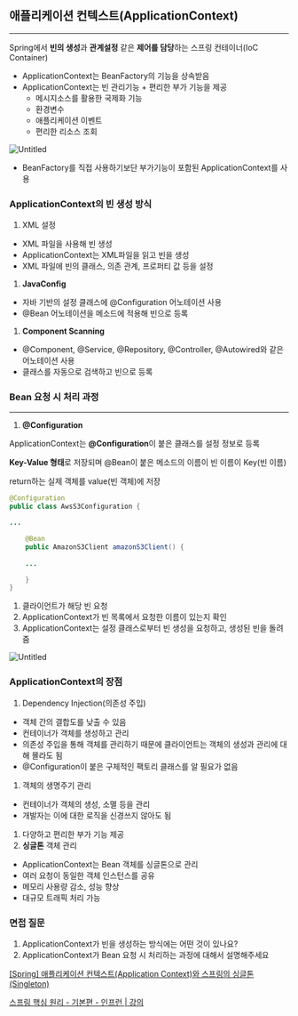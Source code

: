 ## 애플리케이션 컨텍스트(ApplicationContext)

---

Spring에서 **빈의 생성**과 **관계설정** 같은 **제어를 담당**하는 스프링 컨테이너(IoC Container)

- ApplicationContext는 BeanFactory의 기능을 상속받음
- ApplicationContext는 빈 관리기능 + 편리한 부가 기능을 제공
    - 메시지소스를 활용한 국제화 기능
    - 환경변수
    - 애플리케이션 이벤트
    - 편리한 리소스 조회

![Untitled](https://s3-us-west-2.amazonaws.com/secure.notion-static.com/4ad54742-2722-42e2-9b24-1a4f777bac8d/Untitled.png)

- BeanFactory를 직접 사용하기보단 부가기능이 포함된 ApplicationContext를 사용

### ApplicationContext의 빈 생성 방식

1. XML 설정
- XML 파일을 사용해 빈 생성
- ApplicationContext는 XML파일을 읽고 빈을 생성
- XML 파일에 빈의 클래스, 의존 관계, 프로퍼티 값 등을 설정
1. **JavaConfig**
- 자바 기반의 설정 클래스에 @Configuration 어노테이션 사용
- @Bean 어노테이션을 메소드에 적용해 빈으로 등록
1. **Component Scanning**
- @Component, @Service, @Repository, @Controller, @Autowired와 같은 어노테이션 사용
- 클래스를 자동으로 검색하고 빈으로 등록

### Bean 요청 시 처리 과정

---

1. **@Configuration**

ApplicationContext는 **@Configuration**이 붙은 클래스를 설정 정보로 등록

**Key-Value 형태**로 저장되며 @Bean이 붙은 메소드의 이름이 빈 이름이 Key(빈 이름)

return하는 실제 객체를 value(빈 객체)에 저장

```java
@Configuration
public class AwsS3Configuration {

...

	@Bean
	public AmazonS3Client amazonS3Client() {
		
	...

	}
}
```

1. 클라이언트가 해당 빈 요청
2. ApplicationContext가 빈 목록에서 요청한 이름이 있는지 확인
3. ApplicationContext는 설정 클래스로부터 빈 생성을 요청하고, 생성된 빈을 돌려줌

![Untitled](https://s3-us-west-2.amazonaws.com/secure.notion-static.com/853dc024-4430-4795-afd4-e96e70e4db7e/Untitled.png)

### ApplicationContext의 장점

1. Dependency Injection(의존성 주입)
- 객체 간의 결합도를 낮출 수 있음
- 컨테이너가 객체를 생성하고 관리
- 의존성 주입을 통해 객체를 관리하기 때문에 클라이언트는 객체의 생성과 관리에 대해 몰라도 됨
- @Configuration이 붙은 구체적인 팩토리 클래스를 알 필요가 없음
1. 객체의 생명주기 관리
- 컨테이너가 객체의 생성, 소멸 등을 관리
- 개발자는 이에 대한 로직을 신경쓰지 않아도 됨
1. 다양하고 편리한 부가 기능 제공
2. **싱글톤** 객체 관리
- ApplicationContext는 Bean 객체를 싱글톤으로 관리
- 여러 요청이 동일한 객체 인스턴스를 공유
- 메모리 사용량 감소, 성능 향상
- 대규모 트래픽 처리 가능

### 면접 질문

1. ApplicationContext가 빈을 생성하는 방식에는 어떤 것이 있나요?
2. ApplicationContext가 Bean 요청 시 처리하는 과정에 대해서 설명해주세요

[[Spring] 애플리케이션 컨텍스트(Application Context)와 스프링의 싱글톤(Singleton)](https://mangkyu.tistory.com/151)

[스프링 핵심 원리 - 기본편 - 인프런 | 강의](https://www.inflearn.com/course/스프링-핵심-원리-기본편)
